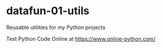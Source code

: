 # datafun-01-utils
Reusable utilities for my Python projects

Test Python Code Online at <https://www.online-python.com/>

